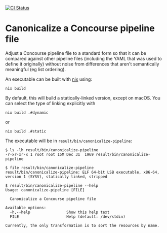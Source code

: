 [![CI Status](https://github.com/neilmayhew/canonicalize-pipeline/actions/workflows/nix-build.yml/badge.svg)](https://github.com/neilmayhew/canonicalize-pipeline/actions)

# Canonicalize a Concourse pipeline file

Adjust a Concourse pipeline file to a standard form so that it can be compared against other pipeline files (including the YAML that was used to define it originally) without noise from differences that aren't semantically meaningful (eg list ordering).

An executable can be built with [nix](https://nixos.org/) using:

```shell
nix build

```

By default, this will build a statically-linked version, except on macOS. You can select the type of linking explicitly with

```shell
nix build .#dynamic
```

or

```shell
nix build .#static
```

The executable will be in `result/bin/canonicalize-pipeline`:

```shellsession
$ ls -lh result/bin/canonicalize-pipeline
-r-xr-xr-x 1 root root 15M Dec 31  1969 result/bin/canonicalize-pipeline

$ file result/bin/canonicalize-pipeline
result/bin/canonicalize-pipeline: ELF 64-bit LSB executable, x86-64, version 1 (SYSV), statically linked, stripped

$ result/bin/canonicalize-pipeline --help
Usage: canonicalize-pipeline [FILE]

  Canonicalize a Concourse pipeline file

Available options:
  -h,--help                Show this help text
  FILE                     Help (default: /dev/stdin)

Currently, the only transformation is to sort the resources by name.
```
